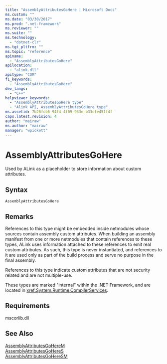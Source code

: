 ```yaml
---
title: "AssemblyAttributesGoHere | Microsoft Docs"
ms.custom: ""
ms.date: "03/30/2017"
ms.prod: ".net-framework"
ms.reviewer: ""
ms.suite: ""
ms.technology: 
  - "dotnet-clr"
ms.tgt_pltfrm: ""
ms.topic: "reference"
apiname: 
  - "AssemblyAttributesGoHere"
apilocation: 
  - "alink.dll"
apitype: "COM"
f1_keywords: 
  - "AssemblyAttributesGoHere"
dev_langs: 
  - "C++"
helpviewer_keywords: 
  - "AssemblyAttributesGoHere type"
  - "Alink API, AssemblyAttributesGoHere type"
ms.assetid: 7b26fcb6-94f4-4f09-933e-b33efe451f4f
caps.latest.revision: 4
author: "mairaw"
ms.author: "mairaw"
manager: "wpickett"
---
```

# AssemblyAttributesGoHere
Used by ALink as a placeholder to store information about custom attributes.  
  
## Syntax  
  
```  
AssemblyAttributesGoHere  
```  
  
## Remarks  
 References to this type might be embedded inside netmodules whose sources contain assembly custom attributes. When building an assembly manifest from one or more netmodules that contain references to these types, ALink uses information attached to these references to emit real custom attributes. As such, this type is never instantiated, and references to it are used only as part of the build process and serve no purpose in the final assembly.  
  
 References to this type indicate custom attributes that are not security related and are not multiple-use.  
  
 These types are marked "internal" within the .NET Framework, and are located in <xref:System.Runtime.CompilerServices>.  
  
## Requirements  
 mscorlib.dll  
  
## See Also  
 [AssemblyAttributesGoHereM](../../../../docs/framework/unmanaged-api/alink/assemblyattributesgoherem.md)   
 [AssemblyAttributesGoHereS](../../../../docs/framework/unmanaged-api/alink/assemblyattributesgoheres.md)   
 [AssemblyAttributesGoHereSM](../../../../docs/framework/unmanaged-api/alink/assemblyattributesgoheresm.md)